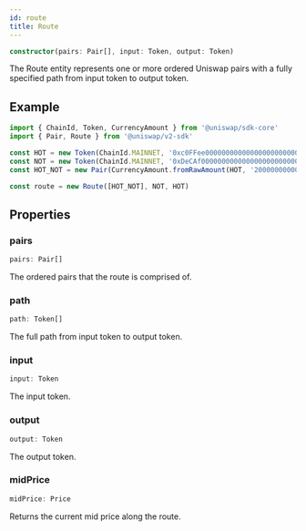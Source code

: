 ```yaml
---
id: route
title: Route
---
```


```typescript
constructor(pairs: Pair[], input: Token, output: Token)
```

The Route entity represents one or more ordered Uniswap pairs with a fully specified path from input token to output token.

## Example

```typescript
import { ChainId, Token, CurrencyAmount } from '@uniswap/sdk-core'
import { Pair, Route } from '@uniswap/v2-sdk'

const HOT = new Token(ChainId.MAINNET, '0xc0FFee0000000000000000000000000000000000', 18, 'HOT', 'Caffeine')
const NOT = new Token(ChainId.MAINNET, '0xDeCAf00000000000000000000000000000000000', 18, 'NOT', 'Caffeine')
const HOT_NOT = new Pair(CurrencyAmount.fromRawAmount(HOT, '2000000000000000000'), CurrencyAmount.fromRawAmount(NOT, '1000000000000000000'))

const route = new Route([HOT_NOT], NOT, HOT)
```

## Properties

### pairs

```typescript
pairs: Pair[]
```

The ordered pairs that the route is comprised of.

### path

```typescript
path: Token[]
```

The full path from input token to output token.

### input

```typescript
input: Token
```

The input token.

### output

```typescript
output: Token
```

The output token.

### midPrice

```typescript
midPrice: Price
```

Returns the current mid price along the route.
